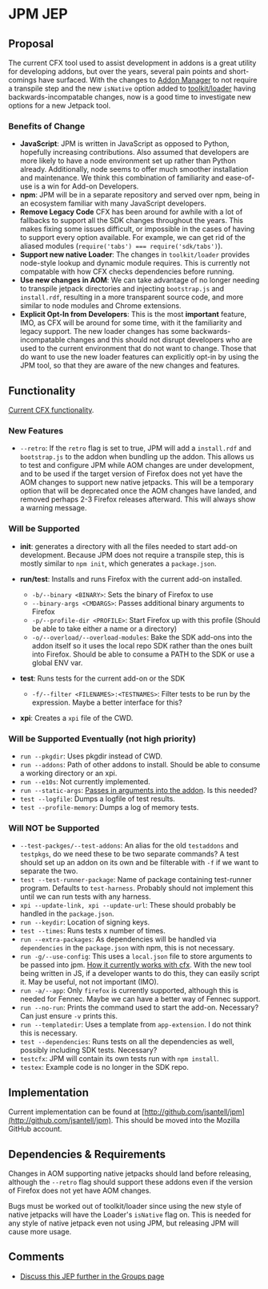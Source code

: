 # JPM JEP
## Proposal

The current CFX tool used to assist development in addons is a great utility for developing addons, but over the years, several pain points and short-comings have surfaced. With the changes to [Addon Manager](https://github.com/mozilla/addon-sdk/pull/1241) to not require a transpile step and the new `isNative` option added to [toolkit/loader](https://github.com/mozilla/addon-sdk/pull/1279) having backwards-incompatable changes, now is a good time to investigate new options for a new Jetpack tool.

### Benefits of Change

* **JavaScript**: JPM is written in JavaScript as opposed to Python, hopefully increasing contributions. Also assumed that developers are more likely to have a node environment set up rather than Python already. Additionally, node seems to offer much smoother installation and maintenance. We think this combination of familiarity and ease-of-use is a win for Add-on Developers.
* **npm**: JPM will be in a separate repository and served over npm, being in an ecosystem familiar with many JavaScript developers.
* **Remove Legacy Code** CFX has been around for awhile with a lot of fallbacks to support all the SDK changes throughout the years. This makes fixing some issues difficult, or impossible in the cases of having to support every option available. For example, we can get rid of the aliased modules (`require('tabs') === require('sdk/tabs')`).
* **Support new native Loader**: The changes in `toolkit/loader` provides node-style lookup and dynamic module requires. This is currently not compatable with how CFX checks dependencies before running.
* **Use new changes in AOM**: We can take advantage of no longer needing to transpile jetpack directories and injecting `bootstrap.js` and `install.rdf`, resulting in a more transparent source code, and more similar to node modules and Chrome extensions.
* **Explicit Opt-In from Developers**: This is the most **important** feature, IMO, as CFX will be around for some time, with it the familiarity and legacy support. The new loader changes has some backwards-incompatable changes and this should not disrupt developers who are used to the current environment that do not want to change. Those that do want to use the new loader features can explicitly opt-in by using the JPM tool, so that they are aware of the new changes and features.

## Functionality

[Current CFX functionality](https://developer.mozilla.org/en-US/Add-ons/SDK/Tools/cfx).

### New Features

* `--retro`: If the `retro` flag is set to true, JPM will add a `install.rdf` and `bootstrap.js` to the addon when bundling up the addon. This allows us to test and configure JPM while AOM changes are under development, and to be used if the target version of Firefox does not yet have the AOM changes to support new native jetpacks. This will be a temporary option that will be deprecated once the AOM changes have landed, and removed perhaps 2-3 Firefox releases afterward. This will always show a warning message.

### Will be Supported

* **init**: generates a directory with all the files needed to start add-on development. Because JPM does not require a transpile step, this is mostly similar to `npm init`, which generates a `package.json`.

* **run/test**: Installs and runs Firefox with the current add-on installed.
  * `-b/--binary <BINARY>`: Sets the binary of Firefox to use
  * `--binary-args <CMDARGS>`: Passes additional binary arguments to Firefox
  * `-p/--profile-dir <PROFILE>`: Start Firefox up with this profile (Should be able to take either a name or a directory)
  * `-o/--overload/--overload-modules`: Bake the SDK add-ons into the addon itself so it uses the local repo SDK rather than the ones built into Firefox. Should be able to consume a PATH to the SDK or use a global ENV var.
* **test**: Runs tests for the current add-on or the SDK
  * `-f/--filter <FILENAMES>:<TESTNAMES>`: Filter tests to be run by the expression. Maybe a better interface for this?
* **xpi**: Creates a `xpi` file of the CWD.

### Will be Supported Eventually (not high priority)

* `run --pkgdir`: Uses pkgdir instead of CWD.
* `run --addons`: Path of other addons to install. Should be able to consume a working directory or an xpi.
* `run --e10s`: Not currently implemented.
* `run --static-args`: [Passes in arguments into the addon](https://developer.mozilla.org/en-US/Add-ons/SDK/Tools/cfx#Passing_Static_Arguments). Is this needed?
* `test --logfile`: Dumps a logfile of test results.
* `test --profile-memory`: Dumps a log of memory tests.

### Will NOT be Supported

* `--test-packges/--test-addons`: An alias for the old `testaddons` and `testpkgs`, do we need these to be two separate commands? A test should set up an addon on its own and be filterable with `-f` if we want to separate the two.
* `test --test-runner-package`: Name of package containing test-runner program. Defaults to `test-harness`. Probably should not implement this until we can run tests with any harness.
* `xpi --update-link, xpi --update-url`: These should probably be handled in the `package.json`.
* `run --keydir`: Location of signing keys.
* `test --times`: Runs tests x number of times.
* `run --extra-packages`: As dependencies will be handled via `dependencies` in the `package.json` with npm, this is not necessary.
* `run -g/--use-config`: This uses a `local.json` file to store arguments to be passed into jpm. [How it currently works with cfx](https://developer.mozilla.org/en-US/Add-ons/SDK/Tools/cfx#Using_Configurations). With the new tool being written in JS, if a developer wants to do this, they can easily script it. May be useful, not not important (IMO).
* `run -a/--app`: Only `firefox` is currently supported, although this is needed for Fennec. Maybe we can have a better way of Fennec support.
* `run --no-run`: Prints the command used to start the add-on. Necessary? Can just ensure `-v` prints this.
* `run --templatedir`: Uses a template from `app-extension`. I do not think this is necessary.
* `test --dependencies`: Runs tests on all the dependencies as well, possibly including SDK tests. Necessary?
* `testcfx`: JPM will contain its own tests run with `npm install`.
* `testex`: Example code is no longer in the SDK repo.

## Implementation

Current implementation can be found at [http://github.com/jsantell/jpm](http://github.com/jsantell/jpm). This should be moved into the Mozilla GitHub account.

## Dependencies & Requirements 

Changes in AOM supporting native jetpacks should land before releasing, although the `--retro` flag should support these addons even if the version of Firefox does not yet have AOM changes.

Bugs must be worked out of toolkit/loader since using the new style of native jetpacks will have the Loader's `isNative` flag on. This is needed for any style of native jetpack even not using JPM, but releasing JPM will cause more usage.

## Comments

* [Discuss this JEP further in the Groups page](https://groups.google.com/forum/#!topic/mozilla-labs-jetpack/3ggiCNk0I9g)
